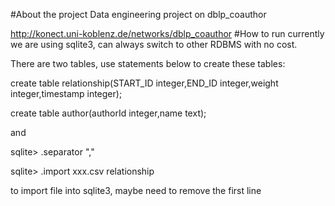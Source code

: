 #About the project
Data engineering project on dblp_coauthor

http://konect.uni-koblenz.de/networks/dblp_coauthor
#How to run
currently we are using sqlite3, can always switch to other RDBMS with no cost. 

There are two tables, use statements below to create these tables:
  
  create table relationship(START_ID integer,END_ID integer,weight integer,timestamp integer);
  
  create table author(authorId integer,name text);
  
and

  sqlite> .separator ","

  sqlite> .import xxx.csv relationship

to import file into sqlite3, maybe need to remove the first line
